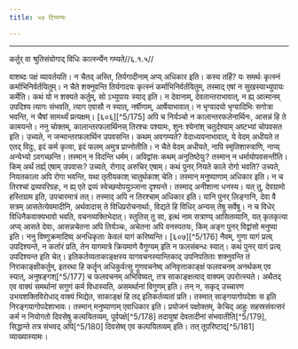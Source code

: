 ```yaml
---
title: ५७ टिप्पन्यः

---
```


[^5/172]: E2: 5,185; E6: 2,109

[^5/173]: Tait.S. 1.6.11.3

[^5/174]: E2: viṣṇukramaṇādivacanāni

____________________________________________


कर्तुर् वा श्रुतिसंयोगाद् विधिः कार्त्स्न्येन गम्यते//६.१.५//

वाशब्दः पक्षं व्यावर्तयति। न चैतद् अस्ति, तिर्यगादीनाम् अप्य् अधिकार इति। कस्य तर्हि? यः समर्थः कृत्स्नं कर्माभिनिर्वर्तयितुम्। न चैते शक्नुवन्ति तिर्यगादयः कृत्स्नं कर्माभिनिर्वर्तयितुम्, तस्माद् एषां न सुखस्याभ्युपायः कर्मेति। कथं यो न शक्यते कर्तुम्, सो ऽभ्युपायः स्याद् इति। न देवानाम्, देवतान्तराभावात्, न ह्य् आत्मानम् उपदिश्य त्यागः संभवति, त्याग एवासौ न स्यात्, नर्षीणाम्, आर्षेयाभावात्। न भृग्वादयो भृग्वादिभिः सगोत्रा भवन्ति, न चैषां सामर्थ्यं प्रत्यक्षम्।
[६०६][^5/175] अपि च निर्यञ्चो न कालान्तरफलेनार्थिनः, आसन्नं हि ते कामयन्ते।
ननु चोक्तम्, कालान्तरफलार्थिनस् तिरश्चः पश्यामः, शुनः श्येनांश् चतुर्दश्याम् अष्टभ्यां चोपवसत इति। उच्यते, न जन्मान्तरफलार्थिन उपवसन्ति। कथम् अवगम्यते? वेदाध्ययनाभावात्, ये वेदम् अधीयते त एतद् विदुः, इदं कर्म कृत्वा, इदं फलम् अमुत्र प्राप्नोतीति। न चैते वेदम् अधीयते, नापि स्मृतिशास्त्राणि, नाप्य् अन्येभ्यो ऽवगच्छन्ति। तस्मान् न विदन्ति धर्मम्। अविद्वांसः कथम् अनुतिष्ठेयुः? तस्मान् न धर्मायोपवसन्तीति।
किम् अर्थं तर्ह्य् एषाम् उपवासः? उच्यते, रोगाद् अरुचिर् एषाम्। कथं पुनर् नियते काले रोगो भवति? उच्यते, नियतकाला अपि रोगा भवन्ति, यथा तृतीयकाश् चातुर्थकाश् चेति। तस्मान् मनुष्याणाम् अधिकार इति। न च तिरश्चां द्रव्यपरिग्रहः, न ह्य् एते द्रव्यं स्वेच्छयोपयुञ्जाना दृश्यन्ते। तस्माद् अनीशाना धनस्य। यत् तु, देवग्रामो हस्तिग्राम इति, उपचारमात्रं तत्। तस्माद् अपि न तिरश्चाम् अधिकार इति।
यानि पुनर् लिङ्गानि, देवा वै सत्रम् आसतेत्येवमादीनि, अर्थवादास् ते विधिप्ररोचनार्थाः, विद्यते हि विधिर् अन्यस् तेषु सर्वेषु। न च विधेर् विधिनैकवाक्यभावो भवति, वचनव्यक्तिभेदात्। स्तुतिस् तु सा, इत्थं नाम सत्राण्य् आसितव्यानि, यत् कृतकृत्या अप्य् आसते देवाः, आसन्नचेतना अपि तिर्यञ्चः, अचेतना अपि वनस्पतयः, किम् अङ्ग पुनर् विद्वांसो मनुष्या इति।
ननु विष्णुक्रमादिष्व् अनधिकृताः केवलं यागं करिष्यन्ति। [६०७][^5/176] नैवम्, गुणा यागं प्रत्य् उपदिश्यन्ते, न कर्तारं प्रति, तेन यागमात्रे क्रियमाणे वैगुण्यम् इति न फलसंबन्धः स्यात्। कथं पुनर् यागं प्रत्य् उपदिश्यन्त इति चेत्। इतिकर्तव्यताकाङ्क्षस्य यागवचनस्यान्तिकाद् उपनिपतिताः शक्नुवन्ति तं निराकाङ्क्षीकर्तुम्, इतरथा हि कर्तॄन् अधिकुर्वत्सु गुणवचनेष्व् अनिवृत्ताकाङ्क्षं फलवचनम् अनर्थकम् एव स्यात्, अनुषङ्गश्[^5/177] च फलवचनम् अभिविष्यत्, तत्र साकाङ्क्षत्वाद् वाक्यम् उपरोत्स्यते। अथैतद् एव वाक्यं समर्थानां सगुणं कर्म विधास्यति, असमर्थानां विगुणम् इति। तन् न, सकृद् उच्चारण उभयशक्तिविरोधाद् वाक्यं भिद्येत, साकाङ्क्षं हि तद् इतिकर्तव्यतां प्रति। तस्मात् साङ्गयागोपदेशः स इति निरङ्गयागोपदेशाभावः। तस्मान् मनुष्याणाम् एवाधिकार इति।
प्रयोजनं पक्षोक्तम्, केचिद् आहुः सहस्रसंवत्सरं कर्म न नियोगतो दिवसेषु कल्पयितव्यम्, पूर्वपक्षे[^5/178] तदायुषां देवतादीनां संभवातीति[^5/179], सिद्धान्ते तत्र संभवद् अपि[^5/180] दिवसेष्व् एव कल्पयितव्यम् इति। तत् तूपरिष्टाद्[^5/181] व्याख्यास्यामः।
